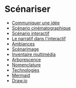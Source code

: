 # Scénariser

<!-- generateSubNav -->
* [Communiquer une idée](/contenus/2_scenarisation/00_ideation/)
* [Scénario cinématographique](/contenus/2_scenarisation/10_scenario_cinema/)
* [Scénario interactif](/contenus/2_scenarisation/11_scenario_interactif/)
* [Le narratif dans l'interactif](/contenus/2_scenarisation/12_scenario_narratif/)
* [Ambiances](/contenus/2_scenarisation/20_moodboard/)
* [Scénarimage](/contenus/2_scenarisation/30_scenarimage/)
* [Inventaire multimédia](/contenus/2_scenarisation/31_inventaire_multimedia/)
* [Arborescence](/contenus/2_scenarisation/32_arborescence/)
* [Nomenclature](/contenus/2_scenarisation/33_nomenclature/)
* [Technologies](/contenus/2_scenarisation/40_technologie/)
* [Mermaid](/contenus/2_scenarisation/80_mermaid/)
* [Draw.io](/contenus/2_scenarisation/81_drawio/)
<!-- generateSubNavEnd -->
